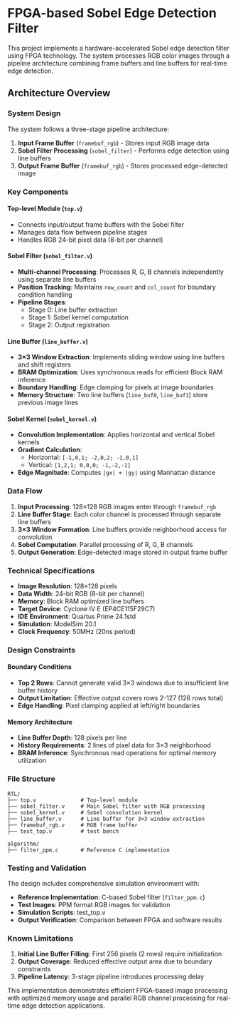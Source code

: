 # FPGA-based Sobel Edge Detection Filter

This project implements a hardware-accelerated Sobel edge detection filter using FPGA technology. The system processes RGB color images through a pipeline architecture combining frame buffers and line buffers for real-time edge detection.

## Architecture Overview

### System Design
The system follows a three-stage pipeline architecture:
1. **Input Frame Buffer** (`framebuf_rgb`) - Stores input RGB image data
2. **Sobel Filter Processing** (`sobel_filter`) - Performs edge detection using line buffers
3. **Output Frame Buffer** (`framebuf_rgb`) - Stores processed edge-detected image

### Key Components

#### Top-level Module (`top.v`)
- Connects input/output frame buffers with the Sobel filter
- Manages data flow between pipeline stages
- Handles RGB 24-bit pixel data (8-bit per channel)

#### Sobel Filter (`sobel_filter.v`)
- **Multi-channel Processing**: Processes R, G, B channels independently using separate line buffers
- **Position Tracking**: Maintains `row_count` and `col_count` for boundary condition handling
- **Pipeline Stages**: 
  - Stage 0: Line buffer extraction
  - Stage 1: Sobel kernel computation  
  - Stage 2: Output registration

#### Line Buffer (`line_buffer.v`)
- **3×3 Window Extraction**: Implements sliding window using line buffers and shift registers
- **BRAM Optimization**: Uses synchronous reads for efficient Block RAM inference
- **Boundary Handling**: Edge clamping for pixels at image boundaries
- **Memory Structure**: Two line buffers (`line_buf0`, `line_buf1`) store previous image lines

#### Sobel Kernel (`sobel_kernel.v`)
- **Convolution Implementation**: Applies horizontal and vertical Sobel kernels
- **Gradient Calculation**: 
  - Horizontal: `[-1,0,1; -2,0,2; -1,0,1]`
  - Vertical: `[1,2,1; 0,0,0; -1,-2,-1]`
- **Edge Magnitude**: Computes `|gx| + |gy|` using Manhattan distance

### Data Flow

1. **Input Processing**: 128×128 RGB images enter through `framebuf_rgb`
2. **Line Buffer Stage**: Each color channel is processed through separate line buffers
3. **3×3 Window Formation**: Line buffers provide neighborhood access for convolution
4. **Sobel Computation**: Parallel processing of R, G, B channels
5. **Output Generation**: Edge-detected image stored in output frame buffer

### Technical Specifications

- **Image Resolution**: 128×128 pixels
- **Data Width**: 24-bit RGB (8-bit per channel)
- **Memory**: Block RAM optimized line buffers
- **Target Device**: Cyclone IV E (EP4CE115F29C7)
- **IDE Environment**: Quartus Prime 24.1std
- **Simulation**: ModelSim 20.1
- **Clock Frequency**: 50MHz (20ns period)

### Design Constraints

#### Boundary Conditions
- **Top 2 Rows**: Cannot generate valid 3×3 windows due to insufficient line buffer history
- **Output Limitation**: Effective output covers rows 2-127 (126 rows total)
- **Edge Handling**: Pixel clamping applied at left/right boundaries

#### Memory Architecture
- **Line Buffer Depth**: 128 pixels per line
- **History Requirements**: 2 lines of pixel data for 3×3 neighborhood
- **BRAM Inference**: Synchronous read operations for optimal memory utilization

### File Structure

```
RTL/
├── top.v              # Top-level module
├── sobel_filter.v     # Main Sobel filter with RGB processing
├── sobel_kernel.v     # Sobel convolution kernel
├── line_buffer.v      # Line buffer for 3×3 window extraction
├── framebuf_rgb.v     # RGB frame buffer
├── test_top.v         # test bench 

algorithm/
├── filter_ppm.c       # Reference C implementation
```

### Testing and Validation

The design includes comprehensive simulation environment with:
- **Reference Implementation**: C-based Sobel filter (`filter_ppm.c`)
- **Test Images**: PPM format RGB images for validation
- **Simulation Scripts**: test_top.v
- **Output Verification**: Comparison between FPGA and software results

### Known Limitations

1. **Initial Line Buffer Filling**: First 256 pixels (2 rows) require initialization
2. **Output Coverage**: Reduced effective output area due to boundary constraints
3. **Pipeline Latency**: 3-stage pipeline introduces processing delay

This implementation demonstrates efficient FPGA-based image processing with optimized memory usage and parallel RGB channel processing for real-time edge detection applications.